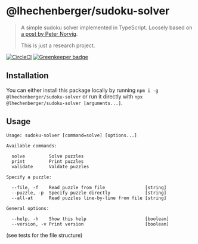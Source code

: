 # @lhechenberger/sudoku-solver

> A simple sudoku solver implemented in TypeScript. Loosely based on [a post by Peter Norvig](http://norvig.com/sudoku.html).
>
> This is just a research project.

[![CircleCI](https://circleci.com/gh/LukasHechenberger/sudoku-solver.svg?style=svg&circle-token=0b849565b92de0db918bf78ffb396096bfcd20b8)](https://circleci.com/gh/LukasHechenberger/sudoku-solver)
[![Greenkeeper badge](https://badges.greenkeeper.io/LukasHechenberger/sudoku-solver.svg?token=1cabdbae5e3d05e1b0b53e71ad525a1851cd9b879fd687def29029d0358f943b&ts=1550240061816)](https://greenkeeper.io/)

## Installation

You can either install this package locally by running `npm i -g @lhechenberger/sudoku-solver` or run it directly with `npx @lhechenberger/sudoku-solver [arguments...]`.

## Usage

```
Usage: sudoku-solver [command=solve] [options...]

Available commands:

  solve         Solve puzzles
  print         Print puzzles
  validate      Valdate puzzles

Specify a puzzle:

  --file, -f    Read puzzle from file               [string]
  --puzzle, -p  Specify puzzle directly             [string]
  --all-at      Read puzzles line-by-line from file [string]

General options:

  --help, -h    Show this help                      [boolean]
  --version, -v Print version                       [boolean]
```

(see tests for the file structure)
